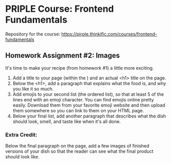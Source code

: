 # PRIPLE Course: Frontend Fundamentals

Repository for the course: https://pirple.thinkific.com/courses/frontend-fundamentals

## Homework Assignment #2: Images

It's time to make your recipe (from homework #1) a little more exciting.

1. Add a title to your page (within the <head>) and an actual &lt;h1&gt; title on the page.
2. Below the &lt;h1&gt;, add a paragraph that explains what the food is, and why you like it so much.
3. Add emojis to your second list (the ordered list), so that at least 5 of the lines end with an emoji character. You can find emojis online pretty easily. Download them from your favorite emoji website and then upload them somewhere so you can link to them on your HTML page.
4. Below your final list, add another paragraph that describes what the dish should look, smell, and taste like when it's all done.

### Extra Credit:

Below the final paragraph on the page, add a few images of finished versions of your dish so that the reader can see what the final product should look like.
